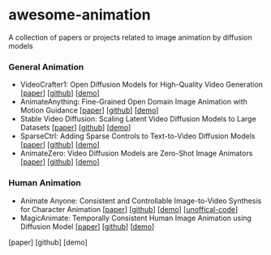 # awesome-animation
A collection of papers or projects related to image animation by diffusion models

### General Animation

- VideoCrafter1: Open Diffusion Models for High-Quality Video Generation [[paper](https://arxiv.org/abs/2310.19512)] [[github](https://github.com/AILab-CVC/VideoCrafter)] [[demo](https://ailab-cvc.github.io/videocrafter/)]
- AnimateAnything: Fine-Grained Open Domain Image Animation with Motion Guidance [[paper](https://arxiv.org/abs/2311.12886)] [[github](https://github.com/alibaba/animate-anything)] [[demo](https://animationai.github.io/AnimateAnything/)]
- Stable Video Diffusion: Scaling Latent Video Diffusion Models to Large Datasets [[paper](https://stability.ai/s/stable_video_diffusion.pdf)] [[github](https://github.com/Stability-AI/generative-models)] [[demo](https://stability.ai/news/stable-video-diffusion-open-ai-video-model)]
- SparseCtrl: Adding Sparse Controls to Text-to-Video Diffusion Models [[paper](https://arxiv.org/abs/2311.16933)] [[github](https://github.com/guoyww/AnimateDiff#202312-animatediff-v3-and-sparsectrl)] [[demo](https://guoyww.github.io/projects/SparseCtrl/)]
- AnimateZero: Video Diffusion Models are Zero-Shot Image Animators [[paper](https://arxiv.org/abs/2312.03793)] [[github](https://github.com/vvictoryuki/AnimateZero?tab=readme-ov-file)] [[demo](https://vvictoryuki.github.io/animatezero.github.io/)]



### Human Animation

- Animate Anyone: Consistent and Controllable Image-to-Video Synthesis for Character Animation [[paper](https://arxiv.org/abs/2311.17117)] [[github](https://github.com/HumanAIGC/AnimateAnyone)] [[demo](https://humanaigc.github.io/animate-anyone/)] [[unoffical-code](https://github.com/guoqincode/AnimateAnyone-unofficial)]
- MagicAnimate: Temporally Consistent Human Image Animation using Diffusion Model [[paper](https://arxiv.org/abs/2311.16498)] [[github](https://github.com/magic-research/magic-animate?tab=readme-ov-file)] [[demo](https://showlab.github.io/magicanimate/)]

[paper] [github] [demo]

